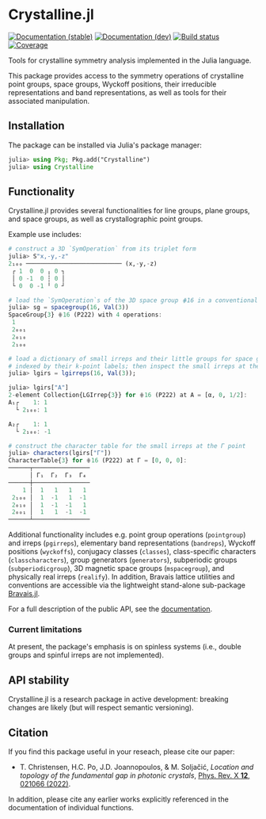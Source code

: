 # Crystalline.jl

[![Documentation (stable)][docs-stable-img]][docs-stable-url] [![Documentation (dev)][docs-dev-img]][docs-dev-url] [![Build status][ci-status-img]][ci-status-url] [![Coverage][coverage-img]][coverage-url]

Tools for crystalline symmetry analysis implemented in the Julia language.

This package provides access to the symmetry operations of crystalline point groups, space groups, Wyckoff positions, their irreducible representations and band representations, as well as tools for their associated manipulation.

## Installation

The package can be installed via Julia's package manager:
```julia
julia> using Pkg; Pkg.add("Crystalline")
julia> using Crystalline
```

## Functionality

Crystalline.jl provides several functionalities for line groups, plane groups, and space groups, as well as crystallographic point groups.

Example use includes:
```julia
# construct a 3D `SymOperation` from its triplet form
julia> S"x,-y,-z"
2₁₀₀ ─────────────────────────── (x,-y,-z)
 ┌ 1  0  0 ╷ 0 ┐
 │ 0 -1  0 ┆ 0 │
 └ 0  0 -1 ╵ 0 ┘

# load the `SymOperation`s of the 3D space group ⋕16 in a conventional setting
julia> sg = spacegroup(16, Val(3))
SpaceGroup{3} ⋕16 (P222) with 4 operations:
 1
 2₀₀₁
 2₀₁₀
 2₁₀₀

# load a dictionary of small irreps and their little groups for space group ⋕16,
# indexed by their k-point labels; then inspect the small irreps at the A point
julia> lgirs = lgirreps(16, Val(3));

julia> lgirs["A"]
2-element Collection{LGIrrep{3}} for ⋕16 (P222) at A = [α, 0, 1/2]:
A₁┌    1: 1
  └ 2₁₀₀: 1

A₂┌    1: 1
  └ 2₁₀₀: -1

# construct the character table for the small irreps at the Γ point
julia> characters(lgirs["Γ"])
CharacterTable{3} for ⋕16 (P222) at Γ = [0, 0, 0]:
──────┬────────────────
      │ Γ₁  Γ₂  Γ₃  Γ₄ 
──────┼────────────────
    1 │  1   1   1   1 
 2₁₀₀ │  1  -1   1  -1
 2₀₁₀ │  1  -1  -1   1
 2₀₀₁ │  1   1  -1  -1
──────┴────────────────
```

Additional functionality includes e.g. point group operations (`pointgroup`) and irreps (`pgirreps`), elementary band representations (`bandreps`), Wyckoff positions (`wyckoffs`), conjugacy classes (`classes`), class-specific characters (`classcharacters`), group generators (`generators`), subperiodic groups (`subperiodicgroup`), 3D magnetic space groups (`mspacegroup`), and physically real irreps (`realify`).
In addition, Bravais lattice utilities and conventions are accessible via the lightweight stand-alone sub-package [Bravais.jl](https://github.com/thchr/Crystalline.jl/tree/master/Bravais).

For a full description of the public API, see the [documentation][docs-dev-url].

### Current limitations
At present, the package's emphasis is on spinless systems (i.e., double groups and spinful irreps are not implemented).

## API stability
Crystalline.jl is a research package in active development: breaking changes are likely (but will respect semantic versioning).

## Citation

If you find this package useful in your reseach, please cite our paper:

- T. Christensen, H.C. Po, J.D. Joannopoulos, & M. Soljačić, *Location and topology of the fundamental gap in photonic crystals*, [Phys. Rev. X **12**, 021066 (2022)](https://doi.org/10.1103/PhysRevX.12.021066).

In addition, please cite any earlier works explicitly referenced in the documentation of individual functions.


[ci-status-img]:   https://github.com/thchr/Crystalline.jl/workflows/CI/badge.svg
[ci-status-url]:   https://github.com/thchr/Crystalline.jl/actions
[docs-dev-img]:    https://img.shields.io/badge/docs-dev-blue.svg
[docs-dev-url]:    https://thchr.github.io/Crystalline.jl/dev
[docs-stable-img]: https://img.shields.io/badge/docs-stable-blue.svg
[docs-stable-url]: https://thchr.github.io/Crystalline.jl/stable
[coverage-img]:    https://codecov.io/gh/thchr/Crystalline.jl/branch/master/graph/badge.svg
[coverage-url]:    https://codecov.io/gh/thchr/Crystalline.jl

